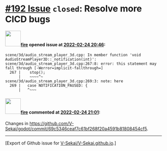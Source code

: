 # [\#192 Issue](https://github.com/V-Sekai/V-Sekai.github.io/issues/192) `closed`: Resolve more CICD bugs

#### <img src="https://avatars.githubusercontent.com/u/32321?u=c2e06a3d2b49a467aa907e54aa259516440267cc&v=4" width="50">[fire](https://github.com/fire) opened issue at [2022-02-24 20:46](https://github.com/V-Sekai/V-Sekai.github.io/issues/192):

```
scene/3d/audio_stream_player_3d.cpp: In member function 'void AudioStreamPlayer3D::_notification(int)':
scene/3d/audio_stream_player_3d.cpp:267:8: error: this statement may fall through [-Werror=implicit-fallthrough=]
  267 |    stop();
      |    ~~~~^~
scene/3d/audio_stream_player_3d.cpp:269:3: note: here
  269 |   case NOTIFICATION_PAUSED: {
      |   ^~~~
```

#### <img src="https://avatars.githubusercontent.com/u/32321?u=c2e06a3d2b49a467aa907e54aa259516440267cc&v=4" width="50">[fire](https://github.com/fire) commented at [2022-02-24 21:01](https://github.com/V-Sekai/V-Sekai.github.io/issues/192#issuecomment-1050260020):

Changes in https://github.com/V-Sekai/godot/commit/69c5346ceaf7c61bf268f20a4591b81808454cf5.


-------------------------------------------------------------------------------



[Export of Github issue for [V-Sekai/V-Sekai.github.io](https://github.com/V-Sekai/V-Sekai.github.io).]
